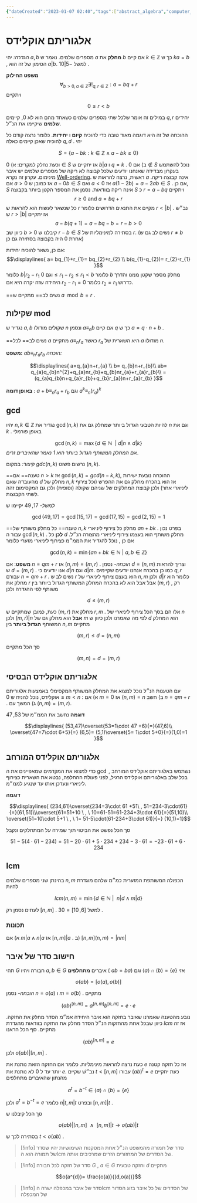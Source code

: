 ```yaml
---
{"dateCreated":"2023-01-07 02:40","tags":["abstract_algebra","computer_science"],"pageDirection":"rtl","dg-publish":true,"permalink":"/cs/algebraic-structure/euclid-division-algorithm/","dgPassFrontmatter":true}
---
```



# אלגוריתם אוקלידס  
_הגדרה:_ יהי $a,b$ מספרים שלמים. נאמר ש $a$ __מחלק__ את $b$ אם קיים $k\in\mathbb{Z}$ כך ש $ka=b$ , הסימון של זה הוא $a|b$.  למשל $-5|10$ . 

__משפט החילוק__ 
$$\forall_{b>0 , a\in\mathbb{Z}}\exists!_{q,r\in\mathbb{Z}} : a = bq+r$$
ויתקיים 

$$0\leq r< b$$

במילים זה אומר שלכל שתי מספרים שלמים כשאחד מהם הוא לא 0, קיימים $q,r$  יחידים __שלמים__ שיקיימו את הנ״ל.


ההוכחה של זה היא דוגמה מאוד טובה כדי להוכיח __קיום__ ו __יחידות__. כלומר נרצה קודם כל להוכיח שאכן קיימים כאלה $q,d$ .
יהי

$$S=\{a-bk: k\in\mathbb{Z}\wedge a-bk\geq 0\}$$

וכעת נחלק למקרים:
א) $0\in S$ אז יתקיים ש $b|a$ ו $q=k$ .
ב) אם $0\notin S$ נוכל להשתמש בעקרון מבדידה שאנחנו יודעים שלכל קבוצה לא ריקה של מספרים שלמים יש איבר מינימום. עקרון זה נקרא [Well-ordering](https://en.wikipedia.org/wiki/Well-ordering_principle).
ראשית, נרצה להראות ש $a$ אינה קבוצה ריקה.
אם $a>0$ אז כמובן ש $a-0b\in S$ ואם $a<0$ אז $a(1-2b)= a-2ab\in S$ .  אם כן, $S$ אינה ריקה בוודאות.
נסמן את המספר הקטן ביותר בקבוצה $S$ כ $r=a-bq$ ויתקיים
$$r\geq 0 \text{ and } a= bq+r$$
כל שנשאר לעשות הוא להראות ש $r$ מקיים את התנאים הדרושים כלומר $r<|b|$ . נב״ש ש $r>|b|$ אז יתקיים 
$$a-b(q+1)= a-bq-b= r-b>0$$
כיוון שב $b>0$ קיבלנו ש $r-b\in S$ בסתירה למינימליות של $r$. (נשים לב גם ש $r\neq b$ אחרת $0$ היה בקבוצה בסתירה גם כן)

אם כן, נשאר להוכיח יחידות:
$$\displaylines{
 a= bq_{1}+r_{1}= bq_{2}+r_{2} \\
 b(q_{1}-q_{2})= r_{2}-r_{1}
}$$
כלומר $b|r_{2}-r_{1}$ וגם $0\leq r_{1}-r_{2}\leq r_{1}<b$ כלומר $b$ מחלק מספר שקטן ממנו והדרך היחידה שזה יקרה היא אם $r_{2}-r_{1}=0$ כלומר  $r_{2}=r_{1}$ כדרוש.

 ==נשים לב== מתקיים ש $a\mod b = r$ .

## שקילות mod
נגדיר ש $a,b$ שקולים מודולו $n$ ונסמן $a\equiv_{n} b$ אם קיים $q$ כך ש $a= q\cdot n + b$ .

==נשים לב== 
לכל $a$ מתקיים $a\equiv_{n}r_{a}$ כאשר $r_{a}$ היא השארית של $a$ מודולו $n$.

__משפט:__ $ab\equiv_{n} r_{a}r_{b}$ 
_הוכחה:_ 

$$\displaylines{
a=q_{a}n+r_{a} \\ b= q_{b}n+r_{b}\\
ab= q_{a}q_{b}n^{2}+q_{a}nr_{b}+q_{b}nr_{a}+r_{a}r_{b}\\
= (q_{a}q_{b}n+q_{a}r_{b}+q_{b}r_{a})n+r_{a}r_{b}
}$$

__באופן דומה__ : $a+b\equiv_{n} r_{a}+r_{b}$ וגם $a^{k}\equiv_{n}(r_{a})^{k}$

## gcd 
יהיו $n,k\in\mathbb{Z}$ נגדיר את $\gcd(n,k)$ להיות הטבעי הגדול ביותר שמחלק גם את $n$ וגם את $k$ . באופן פורמלי 

$$\gcd(n,k)=\max\{d\in\mathbb{N} \ \ | \ d|n\wedge d|k\}$$
_אם המחלק המשותף הגדול ביותר הוא $1$ נאמר שהאיברים זרים_.

_קיצור:_ במקום $gdc(n,k)$ נרשום פשוט $(n,k)$.
 
==טענה== אם $n>k$ אז $\gcd(n,k)=gcd(n-k,k)$, ההוכחה נובעת ישירות מהעובדה שאם $d$ מחלק של $n,k$ אז הוא בהכרח מחלק גם את ההפרש (וכל צירוף ליניארי אחר) ולכן קבוצת המחלקים של שניהם שקולה (וסופית) ולכן גם המקסימום זהה לשתי הקבוצות.

_למשל-_ $17,49$ יקיימו ש 

$$\gcd(49,17)= \gcd(15,17)= \gcd(17,15)=\gcd(2,15)= 1$$


==טענה== כל מחלק משותף של $n,k$ מחלק כל צירוף ליניארי $an+bk$ . בפרט נכון עבור ה $\gcd(n,k)$ . __לכן__ כל $d$ מחלק משותף הוא בעצמו צירוף ליניארי מהצורה הנ״ל. 
אם כן , נוכל להגדיר את הממ״מ כצירוף ליניארי מזערי כלומר 

$$\gcd(n,k)=\min\{an+bk\in\mathbb{N} \ | \ a,b\in\mathbb{Z}\}$$

__משפט__: אם $n=qm+r$ אז $(n,m)=(m,r)$ .
_הוכחה-_
נסמן $d=(n,m)$ וצריך להראות ש $d=(m,r)$ . אנו יודעים כי $d|n$ וגם $d|m$. כמו כן בהכרח אנחנו יודעים שקיימים $q,r$ עבורם $n=qm+r$ . נשים לב ש $r$ הוא בעצם צירוף ליניארי של $n,m$ ולכן $d|r$ כלומר הוא מחלק את $r$ אבל אבל הוא לא בהכרח המחלק המשותף הגדול ביותר בין $(m,r)$ , רק משותף לפי ההגדרה ולכן 

$$d\leq (m,r)$$

כעת, כמובן שמתקיים ש $(m,r)$ מחלק את $r,m$ . אלו הם בסך הכל צירוף ליניארי של $n$ ולכן $(m,r)|n$ __אבל__ הוא מחלק גם של $m$ לפי מה שאמרנו ולכן כיוון ש $d$ הוא המחלק המשותף __הגדול ביותר__ בין $n,m$ מתקיים 

$$(m,r)\leq d=(n,m)$$

סך הכל מתקיים 

$$(m,n)=d=(m,r)$$


## אלגוריתם אוקלידס הבסיסי
עם הטענות הנ״ל נוכל למצוא את המחלק המשותף המקסימלי באמצעות אלגוריתם אוקלידס, נוכל להניח ש $0\leq m<n$ :
א)  אם $m=0$ אז $(n,m)=n$ 
ב) חשב $n=qm+r$ .
ג) המשך עם $(n,m)=(m,r)$.

__דוגמה__
נחשב את הממ״מ של $53,47$ 

$$\displaylines{
(53,47)\overset{53=1\cdot 47 +6}{=}(47,6)\\
\overset{47=7\cdot 6+5}{=} (6,5)= (5,1)\overset{5= 1\cdot 5+0}{=}(1,0)=1
}$$

## אלגוריתם אוקלידס המורחב
כדי למצוא את המקדמים שמאפיינים את ה $\gcd$ נשתמש באלגוריתם אוקלידס המורחב , בכל שלב באלגוריתם אוקלידס הרגיל, לפני פעולת ההחלפה, נבטא את השארית כצירוף ליניארי ונעדכן אותו עד שנגיע לממ״מ. 

__דוגמה__ 

$$\displaylines{
(234,61)\overset{234=3\cdot 61 +51\ , 51=234-3\cdot61}{=}(61,51)\\\overset{61=51+10 \ , \ 10=61-51=61-234+3\cdot 61}{=}(51,10)\\
\overset{51=10\cdot 5+1 \ , \ 1= 51-5\cdot(61-234+3\cdot 61)}{=}
(10,1)=1}$$

סך הכל נפשט את הביטוי תוך שמירה על המתחלקים ונקבל 

$$51-5(4\cdot 61-234)=51-20\cdot61 +5\cdot 234+ 234-3\cdot 61= -23\cdot 61+6\cdot 234$$

## lcm 
בהינתן שני מספרים שלמים $n,m$ הכפולה המשותפת המזערית כמ״מ שלהם מוגדרת להיות 

$$lcm(n,m)=\min\{d\in\mathbb{N} \ | \ \ n|d\wedge m|d\}$$

לעתים נסמן רק $[n,m]$ . למשל $[6,10]=30$ .

### תכונות
א) אם $m|a\wedge n|a$ אז $[n,m]|a$ .
ב) $[n,m](n,m)=|nm|$ 

## חישוב סדר של איבר
תהי $G$ חבורה ויהיו $a,b\in G$ איברים __מתחלפים__ ( $ab=ba$) וגם $\langle a\rangle\cap\langle b\rangle=\{e\}$ אזי

$$o(ab)=[o(a),o(b)]$$

_הוכחה-_
נסמן $n=o(a)$ ו $m=o(b)$ . מתקיים 

$$(ab)^{[n,m]}=a^{[n,m]}b^{[n,m]} = e\cdot e$$

נובע מהטענה שאמרנו שאיבר בחזקה הוא איבר היחידה אמ״מ הסדר מחלק את החזקה. כיוון שבכל אחת מהחזקות הנ״ל הסדר מחלק את החזקה בוודאות מהגדרת $lcm$ אז זה מתקיים. סף הכל הראנו 

$$(ab)^{[n,m]}=e$$

ולכן $o(ab)|[n,m]$ .

כעת נרצה להראות מינימליות. כלומר אם החזקה הזאת נותנת את $e$ אז כל חזקה קטנה יותר עד ל 0 לא נותנת את $e$. נב״שׁ שקיים $t<[n,m]$ עבורו $(ab)^{t}=e$ כעת יתקיים מהנתון שהאיברים מתחלפים

$$a^{t}=b^{-t}\in \langle a\rangle \cap \langle b\rangle =\{e\}$$

ולכן $a^{t}=b^{-t}=e$ כלומר $n|t,m|t$ ובפרט $[n,m]|t$ .

סך הכל קיבלנו ש 

$$o(ab)|[n,m] \ \ \wedge \ \ [n,m]|t \to o(ab)|t$$

בסתירה לכך ש $t<o(ab)$ .

>[!info] סדר של תמורה
>מהמשפט הנ״ל אחת המסקנות השימושיות יהיו שסדר של תמורה הוא הlcm של הסדרים של המחזורים הזרים שמרכיבים אותה.

>[!info] סדר של חזקה 
>לכל חבורה $G$ , $a\in G$ וחזקה טבעית $d$ מתקיים 
>
$$o(a^{d})= \frac{o(a)}{(d,o(a))}$$ 

>[!info] סדר של איבר במכפלה ישרה
>הlcm של הסדרים של כל איבר בזוג הסדור של המכפלה

